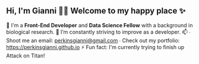 ## Hi, I'm Gianni 👋🏾 Welcome to my happy place ✨

🔭 I'm a **Front-End Developer** and **Data Science Fellow** with a background in biological research.
🌱 I’m constantly striving to improve as a developer.
📫
    ∙ Shoot me an email: perkinsgianni@gmail.com
    ∙ Check out my portfolio: https://perkinsgianni.github.io
 ⚡ Fun fact: I'm currently trying to finish up Attack on Titan!

<!--
**perkinsgianni/perkinsgianni** is a ✨ _special_ ✨ repository because its `README.md` (this file) appears on your GitHub profile.

Here are some ideas to get you started:

- 🔭 I’m currently working on ...
- 🌱 I’m currently learning ...
- 👯 I’m looking to collaborate on ...
- 🤔 I’m looking for help with ...
- 💬 Ask me about ...
- 📫 How to reach me: ...
- 😄 Pronouns: ...
- ⚡ Fun fact: ...
-->

